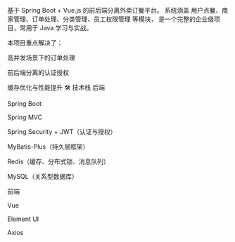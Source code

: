 基于 Spring Boot + Vue.js 的前后端分离外卖订餐平台。
系统涵盖 用户点餐、商家管理、订单处理、分类管理、员工权限管理 等模块，
是一个完整的企业级项目，常用于 Java 学习与实战。

本项目重点解决了：

高并发场景下的订单处理

前后端分离的认证授权

缓存优化与性能提升
🛠️ 技术栈
后端

Spring Boot 

Spring MVC

Spring Security + JWT（认证与授权）

MyBatis-Plus（持久层框架）

Redis（缓存、分布式锁、消息队列）

MySQL（关系型数据库）

前端

Vue

Element UI

Axios
